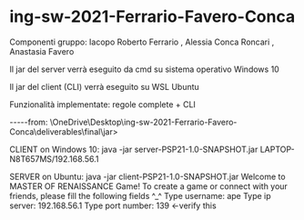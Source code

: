 # ing-sw-2021-Ferrario-Favero-Conca

Componenti gruppo: Iacopo Roberto Ferrario , Alessia Conca Roncari , Anastasia Favero

Il jar del server verrà eseguito da cmd su sistema operativo Windows 10

Il jar del client (CLI) verrà eseguito su WSL Ubuntu

Funzionalità implementate: regole complete + CLI



-----from: \OneDrive\Desktop\ing-sw-2021-Ferrario-Favero-Conca\deliverables\final\jar>


CLIENT on Windows 10:
java -jar server-PSP21-1.0-SNAPSHOT.jar
LAPTOP-N8T657MS/192.168.56.1

SERVER on Ubuntu:
java -jar client-PSP21-1.0-SNAPSHOT.jar
Welcome to MASTER OF RENAISSANCE Game!
To create a game or connect with your friends, please fill the following fields ^_^
Type username: ape
Type ip server: 192.168.56.1
Type port number: 139 <-verify this
